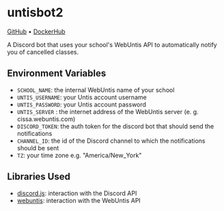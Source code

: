 # untisbot2
[GitHub](https://github.com/2mal3/UntisBot2) • [DockerHub](https://hub.docker.com/r/2mal3/untisbot2)

A Discord bot that uses your school's WebUntis API to automatically notify you of cancelled classes.

## Environment Variables

- `SCHOOL_NAME`: the internal WebUntis name of your school
- `UNTIS_USERNAME`: your Untis account username
- `UNTIS_PASSWORD`: your Untis account password
- `UNTIS_SERVER` : the internet address of the WebUntis server (e. g. cissa.webuntis.com)
- `DISCORD_TOKEN`: the auth token for the discord bot that should send the notifications
- `CHANNEL_ID`: the id of the Discord channel to which the notifications should be sent
- `TZ`: your time zone e.g. "America/New_York"

## Libraries Used

- [discord.js](https://www.npmjs.com/package/discord.js): interaction with the Discord API
- [webuntis](https://www.npmjs.com/package/webuntis): interaction with the WebUntis API
